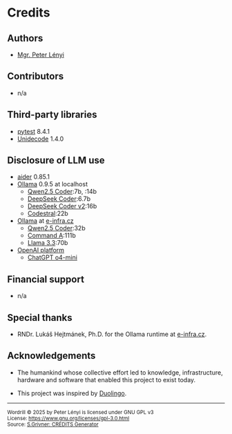 # Credits

## Authors

- [Mgr. Peter Lényi](https://github.com/peterlenyi)

## Contributors

- n/a

## Third-party libraries

- [pytest](https://pypi.org/project/pytest/) 8.4.1
- [Unidecode](https://pypi.org/project/Unidecode/) 1.4.0

## Disclosure of LLM use

- [aider](https://aider.chat/) 0.85.1
- [Ollama](https://ollama.com/) 0.9.5 at localhost
  - [Qwen2.5 Coder](https://ollama.com/library/qwen2.5-coder):7b, :14b
  - [DeepSeek Coder](https://ollama.com/library/deepseek-coder):6.7b
  - [DeepSeek Coder v2](https://ollama.com/library/deepseek-coder-v2):16b
  - [Codestral](https://ollama.com/library/codestral):22b
- [Ollama](https://ollama.com/) at [e-infra.cz](https://docs.cerit.io/en/docs/web-apps/chat-ai)
  - [Qwen2.5 Coder](https://ollama.com/library/qwen2.5-coder):32b
  - [Command A](https://ollama.com/library/command-a):111b
  - [Llama 3.3](https://ollama.com/library/llama3.3):70b
- [OpenAI platform](https://platform.openai.com/docs/overview)
  - [ChatGPT o4-mini](https://platform.openai.com/docs/models/o4-mini)

## Financial support

 - n/a

## Special thanks

 - RNDr. Lukáš Hejtmánek, Ph.D. for the Ollama runtime at [e-infra.cz](https://docs.cerit.io/en/docs/web-apps/chat-ai).

## Acknowledgements

 - The humankind whose collective effort led to knowledge, infrastructure,
   hardware and software that enabled this project to exist today.

- This project was inspired by [Duolingo](https://www.duolingo.com/).

___
<sup>Wordrill © 2025 by Peter Lényi is licensed under GNU GPL v3</sup>  
<sup>License: https://www.gnu.org/licenses/gpl-3.0.html </sup>  
<sup>Source: [S.Grivner: CREDITS Generator](https://scottgriv.github.io/CREDITS-Generator/)</sup>
